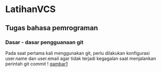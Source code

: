 # LatihanVCS
## Tugas bahasa pemrograman

### Dasar - dasar pengguanaan git

Pada saat pertama kali menggunakan git, perlu dilakukan konfigurasi user.name dan user.email agar tidak terjadi kegagalan saat menjalankan perintah git commit
! [gambar1](step/ss1.png)